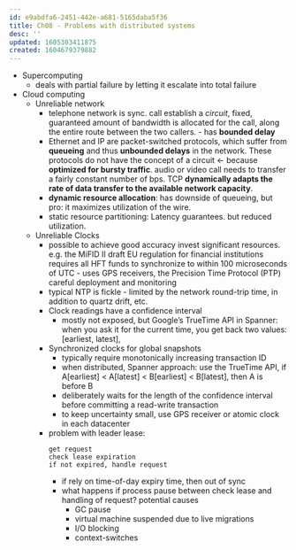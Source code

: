 ```yaml
---
id: e9abdfa6-2451-442e-a681-5165daba5f36
title: Ch08 - Problems with distributed systems
desc: ''
updated: 1605303411875
created: 1604679379882
---
```


- Supercomputing
    - deals with partial failure by letting it escalate into total failure
- Cloud computing
    - Unreliable network 
        - telephone network is sync. call establish a _circuit_,  fixed, guaranteed amount of bandwidth is allocated for the call, along the entire route between the two callers. - has **bounded delay**
        - Ethernet and IP are packet-switched protocols, which suffer from **queueing** and thus **unbounded delays** in the network. These protocols do not have the concept of a circuit <- because **optimized for bursty traffic**. audio or video call needs to transfer a fairly constant number of bps. TCP **dynamically adapts the rate of data transfer to the available network capacity**. 
        - **dynamic resource allocation**: has downside of queueing, but pro: it maximizes utilization of the wire. 
        - static resource partitioning: Latency guarantees. but reduced utilization. 
    - Unreliable Clocks
        - possible to achieve good accuracy invest significant resources. e.g. the MiFID II draft EU regulation for financial institutions requires all HFT funds to synchronize to within 100 microseconds of UTC - uses GPS receivers, the Precision Time Protocol (PTP) careful deployment and monitoring
        - typical NTP is fickle  - limited by the network round-trip time, in addition to quartz drift, etc.
        - Clock readings have a confidence interval
            - mostly not exposed, but Google’s TrueTime API in Spanner: when you ask it for the current time, you get back two values: [earliest, latest],
        - Synchronized clocks for global snapshots 
            - typically require monotonically increasing transaction ID 
            - when distributed, Spanner approach: use the TrueTime API, if A\[earliest] < A\[latest] < B\[earliest] < B\[latest], then A is before B 
            - deliberately waits for the length of the confidence interval before committing a read-write transaction 
            - to keep uncertainty small, use GPS receiver or atomic clock in each datacenter
        - problem with leader lease: 
            ```
            get request
            check lease expiration
            if not expired, handle request
            ```
            - if rely on time-of-day expiry time, then out of sync 
            - what happens if process pause between check lease and handling of request? potential causes
                - GC pause
                - virtual machine suspended due to live migrations
                - I/O blocking
                -  context-switches 
